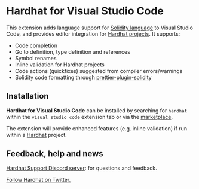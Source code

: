 # Hardhat for Visual Studio Code

This extension adds language support for [Solidity language](https://soliditylang.org/) to Visual Studio Code, and provides editor integration for [Hardhat projects](https://hardhat.org/). It supports:

- Code completion
- Go to definition, type definition and references
- Symbol renames
- Inline validation for Hardhat projects
- Code actions (quickfixes) suggested from compiler errors/warnings
- Solidity code formatting through [prettier-plugin-solidity](https://github.com/prettier-solidity/prettier-plugin-solidity)

## Installation

**Hardhat for Visual Studio Code** can be installed by searching for `hardhat` within the `visual studio code` extension tab or via the [marketplace](https://marketplace.visualstudio.com/VSCode).

The extension will provide enhanced features (e.g. inline validation) if run within a [Hardhat](https://hardhat.org/) project.

## Feedback, help and news

[Hardhat Support Discord server](https://hardhat.org/discord): for questions and feedback.

[Follow Hardhat on Twitter.](https://twitter.com/HardhatHQ)
